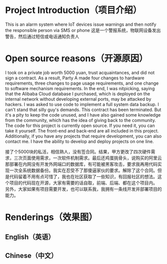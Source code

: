 # Project Introduction（项目介绍）
This is an alarm system where IoT devices issue warnings and then notify the responsible person via SMS or phone
这是一个警报系统，物联网设备发出警告，然后通过短信或电话通知负责人
# Open source reasons（开源原因）
I took on a private job worth 5000 yuan, trust acquaintances, and did not sign a contract. As a result, Party A made four changes to hardware requirements, three changes to page usage requirements, and one change to software mechanism requirements. In the end, I was nitpicking, saying that the Alibaba Cloud database I purchased, which is deployed on the internal network without developing external ports, may be attacked by hackers. I was asked to use code to implement a full system data backup. I can't stand that silly guy's demands. This contract has been terminated. But it's a pity to keep the code unused, and I have also gained some knowledge from the community, which has the idea of giving back to the community. The code for this project is currently open source. If you need it, you can take it yourself. The front-end and back-end are all included in this project.
Additionally, if you have any projects that require development, you can also contact me. I have the ability to develop and deploy projects on one line.

接了个5000块的私活，相信熟人，没有签合同。结果，甲方更改了四次硬件需求，三次页面使用需求，一次软件机制需求。最后还鸡蛋挑骨头，说购买的阿里云那部署在内网没有开发外网端口的数据库，有可能被黑客攻击，要求我再用代码实现一次全系统数据备份。我实在忍受不了那傻逼家伙的要求。解除了这个合同。但是代码留着不用有点可惜了，我也在社区获取了一些知识，有回报社区的想法。这个项目的代码现在开源，大家有需要的话自取，前端、后端、都在这个项目内。
另外，大家如果有项目需要开发，也可以联系我，我拥有一条线开发并部署项目的能力。
# Renderings（效果图）
## English（英语）

## Chinese（中文）
